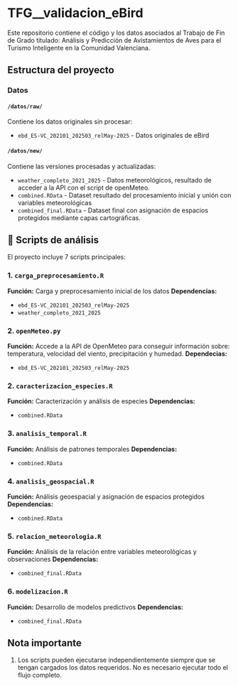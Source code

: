 # TFG__validacion_eBird
Este repositorio contiene el código y los datos asociados al Trabajo de Fin de Grado titulado: Análisis y Predicción de Avistamientos de Aves para el Turismo Inteligente en la Comunidad Valenciana.

## Estructura del proyecto

###  Datos

#### `/datos/raw/`
Contiene los datos originales sin procesar:
- `ebd_ES-VC_202101_202503_relMay-2025` - Datos originales de eBird

#### `/datos/new/`
Contiene las versiones procesadas y actualizadas:
- `weather_completo_2021_2025` - Datos meteorológicos, resultado de acceder a la API con el script de openMeteo.
- `combined.RData` - Dataset resultado del procesamiento inicial y unión con variables meteorológicas
- `combined_final.RData` - Dataset final con asignación de espacios protegidos mediante capas cartográficas.

## 🔧 Scripts de análisis

El proyecto incluye 7 scripts principales:

### 1. `carga_preprocesamiento.R`
**Función:** Carga y preprocesamiento inicial de los datos
**Dependencias:**
- `ebd_ES-VC_202101_202503_relMay-2025` 
- `weather_completo_2021_2025` 

### 2. `openMeteo.py`
**Función:** Accede a la API de OpenMeteo para conseguir información sobre: temperatura, velocidad del viento, precipitación y humedad.
**Dependecias:**
-  `ebd_ES-VC_202101_202503_relMay-2025` 

### 2. `caracterizacion_especies.R`
**Función:** Caracterización y análisis de especies
**Dependencias:**
- `combined.RData`

### 3. `analisis_temporal.R`
**Función:** Análisis de patrones temporales
**Dependencias:**
- `combined.RData`

### 4. `analisis_geospacial.R`
**Función:** Análisis geoespacial y asignación de espacios protegidos
**Dependencias:**
- `combined.RData`

### 5. `relacion_meteorologia.R`
**Función:** Análisis de la relación entre variables meteorológicas y observaciones
**Dependencias:**
- `combined_final.RData`

### 6. `modelizacion.R`
**Función:** Desarrollo de modelos predictivos
**Dependencias:**
- `combined_final.RData`
## Nota importante
1. Los scripts pueden ejecutarse independientemente siempre que se tengan cargados los datos requeridos. No es necesario ejecutar todo el flujo completo.
